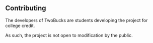 ## Contributing ##

The developers of TwoBucks are students developing the project for college credit. 

As such, the project is not open to modification by the public.
